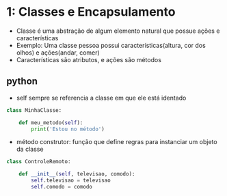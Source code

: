 # 1: Classes e Encapsulamento

- Classe é uma abstração de algum elemento natural que possue ações e características
- Exemplo: Uma classe pessoa possui características(altura, cor dos olhos) e ações(andar, comer)
- Características são atributos, e ações são métodos

## python
- self sempre se referencia a classe em que ele está identado

```python
class MinhaClasse:

    def meu_metodo(self):
        print('Estou no método')
```

- método construtor: função que define regras para instanciar um objeto da classe

```python
class ControleRemoto:

    def __init__(self, televisao, comodo):
        self.televisao = televisao
        self.comodo = comodo
```

